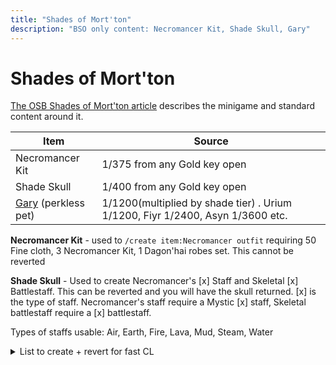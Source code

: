```yaml
---
title: "Shades of Mort'ton"
description: "BSO only content: Necromancer Kit, Shade Skull, Gary"
---
```


# Shades of Mort'ton

[The OSB Shades of Mort'ton article](https://app.gitbook.com/s/-Mahgm23KyzkWDlt2oqz/minigames/shades-of-mortton) describes the minigame and standard content around it.

| Item                                                                                                                             | Source                                                                         |
| -------------------------------------------------------------------------------------------------------------------------------- | ------------------------------------------------------------------------------ |
| Necromancer Kit                                                                                                                  | 1/375 from any Gold key open                                                   |
| Shade Skull                                                                                                                      | 1/400 from any Gold key open                                                   |
| [ ](../custom-items/pets.md#meme-pets-and-no-perk-pets)[Gary](../custom-items/pets.md#meme-pets-and-no-perk-pets) (perkless pet) | 1/1200(multiplied by shade tier) . Urium 1/1200, Fiyr 1/2400, Asyn 1/3600 etc. |

**Necromancer Kit** - used to `/create item:Necromancer outfit` requiring 50 Fine cloth, 3 Necromancer Kit, 1 Dagon'hai robes set. This cannot be reverted

**Shade Skull** - Used to create Necromancer's \[x] Staff and Skeletal \[x] Battlestaff. This can be reverted and you will have the skull returned. \[x] is the type of staff. Necromancer's staff require a Mystic \[x] staff, Skeletal battlestaff require a \[x] battlestaff.

Types of staffs usable: Air, Earth, Fire, Lava, Mud, Steam, Water

<details>

<summary>List to create + revert for fast CL</summary>

```
/create item:Necromancer's air staff
/create item:Revert Necromancer's air staff
/create item:Necromancer's earth staff
/create item:Revert Necromancer's earth staff
/create item:Necromancer's fire staff
/create item:Revert Necromancer's fire staff
/create item:Necromancer's lava staff
/create item:Revert Necromancer's lava staff
/create item:Necromancer's mud staff
/create item:Revert Necromancer's mud staff
/create item:Necromancer's steam staff
/create item:Revert Necromancer's steam staff
/create item:Necromancer's water staff
/create item:Revert Necromancer's water staff
/create item:Skeletal battlestaff of air
/create item:Revert Skeletal battlestaff of air
/create item:Skeletal battlestaff of earth
/create item:Revert Skeletal battlestaff of earth
/create item:Skeletal battlestaff of fire
/create item:Revert Skeletal battlestaff of fire
/create item:Skeletal battlestaff of water
/create item:Revert Skeletal battlestaff of water
/create item:Skeletal lava battlestaff
/create item:Revert Skeletal lava battlestaff
/create item:Skeletal mud battlestaff
/create item:Revert Skeletal mud battlestaff
/create item:Skeletal steam battlestaff
/create item:Revert Skeletal steam battlestaff
```

</details>
